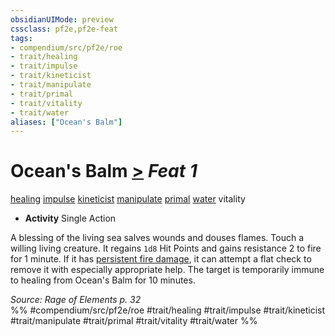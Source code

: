 ```yaml
---
obsidianUIMode: preview
cssclass: pf2e,pf2e-feat
tags:
- compendium/src/pf2e/roe
- trait/healing
- trait/impulse
- trait/kineticist
- trait/manipulate
- trait/primal
- trait/vitality
- trait/water
aliases: ["Ocean's Balm"]
---
```

# Ocean's Balm  [>](chapter-9-playing-the-game.md#Actions "Single Action") *Feat 1*  
[healing](healing.md "Healing Effect Trait")  [impulse](impulse-roe.md "Impulse Action & Ability Trait")  [kineticist](kineticist-roe.md "Kineticist Class Trait")  [manipulate](manipulate.md "Manipulate General Trait")  [primal](primal.md "Primal Tradition Trait")  [water](water.md "Water Energy & Element Trait")  vitality  

- **Activity** Single Action

A blessing of the living sea salves wounds and douses flames. Touch a willing living creature. It regains `1d8` Hit Points and gains resistance 2 to fire for 1 minute. If it has [persistent fire damage](conditions.md#Persistent%20Damage), it can attempt a flat check to remove it with especially appropriate help. The target is temporarily immune to healing from Ocean's Balm for 10 minutes.

*Source: Rage of Elements p. 32*  
%% #compendium/src/pf2e/roe #trait/healing #trait/impulse #trait/kineticist #trait/manipulate #trait/primal #trait/vitality #trait/water %%